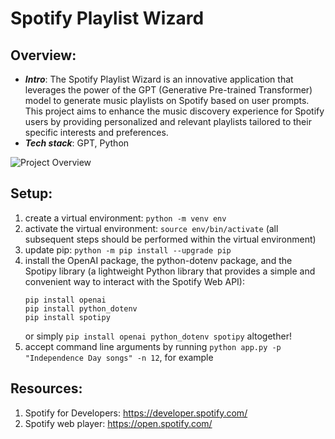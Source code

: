 # Spotify Playlist Wizard

## Overview:

- **_Intro_**: The Spotify Playlist Wizard is an innovative application that leverages the power of the GPT (Generative Pre-trained Transformer) model to generate music playlists on Spotify based on user prompts. This project aims to enhance the music discovery experience for Spotify users by providing personalized and relevant playlists tailored to their specific interests and preferences.
- **_Tech stack_**: GPT, Python

![Project Overview](/Spotify-Playlist-Wizard.gif)

## Setup:

1. create a virtual environment: `python -m venv env`
2. activate the virtual environment: `source env/bin/activate` (all subsequent steps should be performed within the virtual environment)
3. update pip: `python -m pip install --upgrade pip`
4. install the OpenAI package, the python-dotenv package, and the Spotipy library (a lightweight Python library that provides a simple and convenient way to interact with the Spotify Web API):
   ```
   pip install openai
   pip install python_dotenv
   pip install spotipy
   ```
   or simply `pip install openai python_dotenv spotipy` altogether!
5. accept command line arguments by running `python app.py -p "Independence Day songs" -n 12`, for example

## Resources:

1. Spotify for Developers: https://developer.spotify.com/
2. Spotify web player: https://open.spotify.com/
